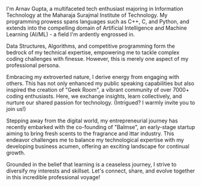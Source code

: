 I'm Arnav Gupta, a multifaceted tech enthusiast majoring in Information Technology at the Maharaja Surajmal Institute of Technology. My programming prowess spans languages such as C++, C, and Python, and extends into the compelling domain of Artificial Intelligence and Machine Learning (AI/ML) - a field I'm ardently engrossed in.

Data Structures, Algorithms, and competitive programming form the bedrock of my technical expertise, empowering me to tackle complex coding challenges with finesse. However, this is merely one aspect of my professional persona.

Embracing my extroverted nature, I derive energy from engaging with others. This has not only enhanced my public speaking capabilities but also inspired the creation of "Geek Room", a vibrant community of over 7000+ coding enthusiasts. Here, we exchange insights, learn collectively, and nurture our shared passion for technology. (Intrigued? I warmly invite you to join us!)

Stepping away from the digital world, my entrepreneurial journey has recently embarked with the co-founding of "Balmse", an early-stage startup aiming to bring fresh scents to the fragrance and ittar industry. This endeavor challenges me to balance my technological expertise with my developing business acumen, offering an exciting landscape for continual growth.

Grounded in the belief that learning is a ceaseless journey, I strive to diversify my interests and skillset. Let's connect, share, and evolve together in this incredible professional voyage!
